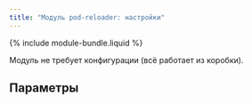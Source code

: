 ```yaml
---
title: "Модуль pod-reloader: настройки"
---
```


{% include module-bundle.liquid %}

Модуль не требует конфигурации (всё работает из коробки).

## Параметры

<!-- SCHEMA -->
